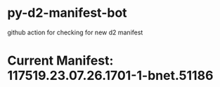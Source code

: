 # py-d2-manifest-bot
github action for checking for new d2 manifest

# Current Manifest: 117519.23.07.26.1701-1-bnet.51186